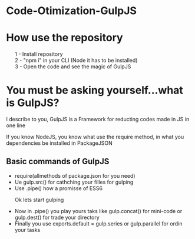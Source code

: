 # Code-Otimization-GulpJS

<h1> How use the repository </h1>

<ul type="none">
<li> 1 - Install repository </li>

<li> 2 - "npm i" in your CLI (Node it has to be installed)

<li> 3 - Open the code and see the magic of GulpJS </li>
</ul>

<h1>You must be asking yourself...what is GulpJS?</h1>

I describe to you, GulpJS is a Framework for reducting codes made in JS in one line
 
If you know NodeJS, you know what use the require method, in what you dependencies be installed in PackageJSON

<h2>Basic commands of GulpJS</h2>

<ul type="1">
<li>require(allmethods of package.json for you need)</li>

<li>Ue gulp.src() for cathching your filles for gulping</li>

<li>Use .pipe() how a promisse of ESS6</li>

Ok lets start gulping

<li>Now in .pipe() you play yours taks like gulp.concat() for mini-code or gulp.dest() for trade your directory</li>

<li> Finally you use exports.default = gulp.series or gulp.parallel for ordin your tasks </li>
</ul>


